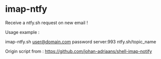 # imap-ntfy
Receive a ntfy.sh request on new email !


Usage example :

imap-ntfy.sh user@domain.com password server:993 ntfy.sh/topic_name


Origin script from : https://github.com/johan-adriaans/shell-imap-notify
